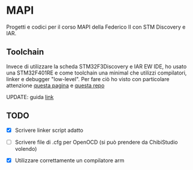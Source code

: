 # MAPI
Progetti e codici per il corso MAPI della Federico II con STM Discovery e IAR.

## Toolchain 
Invece di utilizzare la scheda STM32F3Discovery e IAR EW IDE, ho usato una STM32F401RE e come toolchain una minimal che utilizzi compilatori, linker e debugger "low-level". Per fare ciò ho visto con particolare attenzione [questa pagina](https://arm-software.github.io/CMSIS_5/Core/html/using_pg.html) e [questa repo](https://github.com/STMicroelectronics/STM32CubeF4)

UPDATE: guida [link](https://vivonomicon.com/2018/04/20/bare-metal-stm32-programming-part-2-making-it-to-main/)

## TODO
 - [x] Scrivere linker script adatto
 - [ ] Scrivere file di .cfg per OpenOCD (si può prendere da ChibiStudio volendo)
 - [x] Utilizzare correttamente un compilatore arm
 
